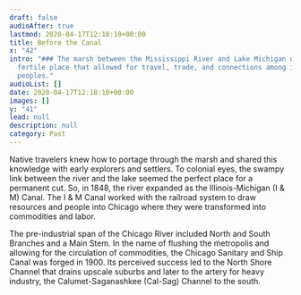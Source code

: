 ```yaml
---
draft: false
audioAfter: true
lastmod: 2020-04-17T12:18:10+00:00
title: Before the Canal
x: "42"
intro: "### The marsh between the Mississippi River and Lake Michigan was a
  fertile place that allowed for travel, trade, and connections among indigenous
  peoples."
audioList: []
date: 2020-04-17T12:18:10+00:00
images: []
y: "41"
lead: null
description: null
category: Past
---
```

Native travelers knew how to portage through the marsh and shared this knowledge with early explorers and settlers. To colonial eyes, the swampy link between the river and the lake seemed the perfect place for a permanent cut. So, in 1848, the river expanded as the Illinois-Michigan (I & M) Canal. The I & M Canal worked with the railroad system to draw resources and people into Chicago where they were transformed into commodities and labor.

The pre-industrial span of the Chicago River included North and South Branches and a Main Stem. In the name of flushing the metropolis and allowing for the circulation of commodities, the Chicago Sanitary and Ship Canal was forged in 1900. Its perceived success led to the North Shore Channel that drains upscale suburbs and later to the artery for heavy industry, the Calumet-Saganashkee (Cal-Sag) Channel to the south.
